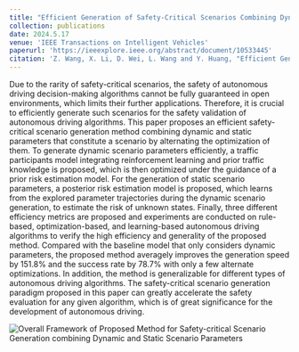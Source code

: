 ```yaml
---
title: "Efficient Generation of Safety-Critical Scenarios Combining Dynamic and Static Scenario Parameters"
collection: publications
date: 2024.5.17
venue: 'IEEE Transactions on Intelligent Vehicles'
paperurl: 'https://ieeexplore.ieee.org/abstract/document/10533445'
citation: 'Z. Wang, X. Li, D. Wei, L. Wang and Y. Huang, "Efficient Generation of Safety-Critical Scenarios Combining Dynamic and Static Scenario Parameters," in IEEE Transactions on Intelligent Vehicles, doi: 10.1109/TIV.2024.3402221.'
---
```


Due to the rarity of safety-critical scenarios, the safety of autonomous driving decision-making algorithms cannot be fully guaranteed in open environments, which limits their further applications. Therefore, it is crucial to efficiently generate such scenarios for the safety validation of autonomous driving algorithms. This paper proposes an efficient safety-critical scenario generation method combining dynamic and static parameters that constitute a scenario by alternating the optimization of them. To generate dynamic scenario parameters efficiently, a traffic participants model integrating reinforcement learning and prior traffic knowledge is proposed, which is then optimized under the guidance of a prior risk estimation model. For the generation of static scenario parameters, a posterior risk estimation model is proposed, which learns from the explored parameter trajectories during the dynamic scenario generation, to estimate the risk of unknown states. Finally, three different efficiency metrics are proposed and experiments are conducted on rule-based, optimization-based, and learning-based autonomous driving algorithms to verify the high efficiency and generality of the proposed method. Compared with the baseline model that only considers dynamic parameters, the proposed method averagely improves the generation speed by 151.8% and the success rate by 78.7% with only a few alternate optimizations. In addition, the method is generalizable for different types of autonomous driving algorithms. The safety-critical scenario generation paradigm proposed in this paper can greatly accelerate the safety evaluation for any given algorithm, which is of great significance for the development of autonomous driving.

![Overall Framework of Proposed Method for Safety-critical Scenario Generation combining Dynamic and Static Scenario Parameters]((/images/paper1-framework.png))
